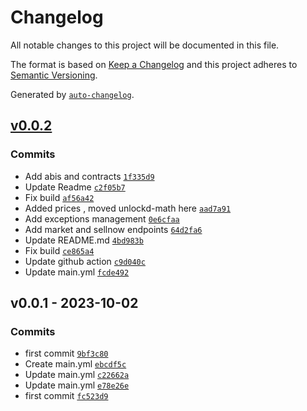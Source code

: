 # Changelog

All notable changes to this project will be documented in this file.

The format is based on [Keep a Changelog](https://keepachangelog.com/en/1.0.0/)
and this project adheres to [Semantic Versioning](https://semver.org/spec/v2.0.0.html).

Generated by [`auto-changelog`](https://github.com/CookPete/auto-changelog).

## [v0.0.2](https://github.com/UnlockdFinance/unlockd-ts/compare/v0.0.1...v0.0.2)

### Commits

- Add abis and contracts [`1f335d9`](https://github.com/UnlockdFinance/unlockd-ts/commit/1f335d96dfaf6f1aee74d9c0300e46794d5a9952)
- Update Readme [`c2f05b7`](https://github.com/UnlockdFinance/unlockd-ts/commit/c2f05b7f75a307145d38fffc42d6d4e26d805f36)
- Fix build [`af56a42`](https://github.com/UnlockdFinance/unlockd-ts/commit/af56a426c1c74ed35cd1ed9af3fba5b1d1c02b5e)
- Added prices , moved unlockd-math here [`aad7a91`](https://github.com/UnlockdFinance/unlockd-ts/commit/aad7a91111ffa94075058353eab93a1ee6df6507)
- Add exceptions management [`0e6cfaa`](https://github.com/UnlockdFinance/unlockd-ts/commit/0e6cfaa96d077045cd4bf795a53b71207b6830d6)
- Add market and sellnow endpoints [`64d2fa6`](https://github.com/UnlockdFinance/unlockd-ts/commit/64d2fa61e924222fcfea8d6704b70996ff9b2bdc)
- Update README.md [`4bd983b`](https://github.com/UnlockdFinance/unlockd-ts/commit/4bd983b5e820b72cebe3d87a22e9ccccde5fa5e5)
- Fix build [`ce865a4`](https://github.com/UnlockdFinance/unlockd-ts/commit/ce865a4ba40100bd3fd9ea3bd72460dcb5bda52c)
- Update github action [`c9d040c`](https://github.com/UnlockdFinance/unlockd-ts/commit/c9d040cbb282300151df01362d87c1979df392a5)
- Update main.yml [`fcde492`](https://github.com/UnlockdFinance/unlockd-ts/commit/fcde492474b85a4e46754e955769e573ce8e51a3)

## v0.0.1 - 2023-10-02

### Commits

- first commit [`9bf3c80`](https://github.com/UnlockdFinance/unlockd-ts/commit/9bf3c80a073c0b3fc027669f186d00533511cec7)
- Create main.yml [`ebcdf5c`](https://github.com/UnlockdFinance/unlockd-ts/commit/ebcdf5c936b939afd0a19db4f8a6bc30310a340f)
- Update main.yml [`c22662a`](https://github.com/UnlockdFinance/unlockd-ts/commit/c22662a2dda2952a97fea808125ddfbd985f8145)
- Update main.yml [`e78e26e`](https://github.com/UnlockdFinance/unlockd-ts/commit/e78e26ee1fb9013431d9f938990ba400ffb1c40b)
- first commit [`fc523d9`](https://github.com/UnlockdFinance/unlockd-ts/commit/fc523d980157d18a132b9c8a539dbb94204d98b1)
